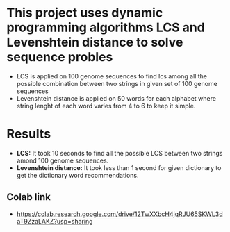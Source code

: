 # This project uses dynamic programming algorithms LCS and Levenshtein distance to solve sequence probles
 - LCS is applied on 100 genome sequences to find lcs among all the possible combination between two strings in given set of 100 genome sequences
 - Levenshtein distance is applied on 50 words for each alphabet where string lenght of each word varies from 4 to 6 to keep it simple.

# Results
 - **LCS:** It took 10 seconds to find all the possible LCS between two strings amond 100 genome sequences.
 - **Levenshtein distance:** It took less than 1 second for given dictionary to get the dictionary word recommendations.

 ## Colab link
  - https://colab.research.google.com/drive/12TwXXbcH4jqRJU65SKWL3daT9ZzaLAKZ?usp=sharing